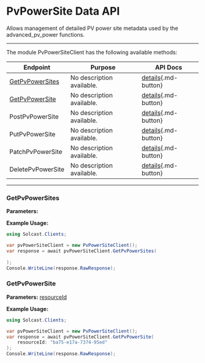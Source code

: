 # PvPowerSite Data API

Allows management of detailed PV power site metadata used by the advanced_pv_power functions.

---


The module PvPowerSiteClient has the following available methods:

| Endpoint                  | Purpose                                              | API Docs                                                                                                               |
|---------------------------|------------------------------------------------------|------------------------------------------------------------------------------------------------------------------------|
| [GetPvPowerSites](#getpvpowersites) | No description available. | [details](https://docs.solcast.com.au/#317dbf7c-e33e-479a-b708-01f001c36020){.md-button} |
| [GetPvPowerSite](#getpvpowersite) | No description available. | [details](https://docs.solcast.com.au/#101c6f51-b039-47c3-80b4-2285b560afe6){.md-button} |
| PostPvPowerSite | No description available. | [details](https://docs.solcast.com.au/#20007e83-78a2-4daa-b38a-4766f6344859){.md-button} |
| PutPvPowerSite | No description available. | [details](https://docs.solcast.com.au/#5c585e3f-3367-4932-a4bd-f0f4880996ca){.md-button} |
| PatchPvPowerSite | No description available. | [details](https://docs.solcast.com.au/#692cd116-890a-4b2c-84a3-70c1e4dd30c9){.md-button} |
| DeletePvPowerSite | No description available. | [details](https://docs.solcast.com.au/#9692eaa6-9f45-4062-89d2-304dded3ca3a){.md-button} |

---

### GetPvPowerSites
**Parameters:**


**Example Usage:**
```csharp
using Solcast.Clients;

var pvPowerSiteClient = new PvPowerSiteClient();
var response = await pvPowerSiteClient.GetPvPowerSites(
    
);
Console.WriteLine(response.RawResponse);

```

### GetPvPowerSite
**Parameters:**
[resourceId](https://docs.solcast.com.au/#9692eaa6-9f45-4062-89d2-304dded3ca3a "(string): The unique identifier of the resource. (Required)")

**Example Usage:**
```csharp
using Solcast.Clients;

var pvPowerSiteClient = new PvPowerSiteClient();
var response = await pvPowerSiteClient.GetPvPowerSite(
    resourceId: "ba75-e17a-7374-95ed"
);
Console.WriteLine(response.RawResponse);

```
